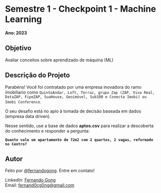 # Semestre 1 - Checkpoint 1 - Machine Learning


**Ano: 2023**

## Objetivo

Avaliar conceitos sobre aprendizado de máquina (ML)

## Descrição do Projeto

Parabéns! Você foi contratado por uma empresa inovadora do ramo imobiliario como `QuintoAndar, Loft, Terraz, grupo Zap (ZAP, Viva Real, DataZAP, FipeZAP, SuaHouse, Geoimóvel, Sub100 e Conecta Imobi) ou Imobi Conference`. 

O seu desafio está no apio à tomada de decisão baseada em dados (empresa data driven). 

Nesse sentido, use a base de dados **aptos.csv** para realizar a descoberta do conhecimento e responder a pergunta: 

**`Quanto vale um apartamento de 72m2 com 2 quartos, 2 vagas, reformado no Centro?`**



## Autor
Feito por [@fernandogong](https://github.com/fernandogong). Entre em contato!

LinkedIn: [Fernando Gong](https://www.linkedin.com/in/fernando-gong/) <br>
Email: [fernand0cg0ng@gmail.com](mailto:fernand0cg0ng@gmail.com)
